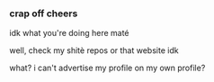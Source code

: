 ### crap off cheers

idk what you're doing here maté

well, check my shitè repos or that website idk

what? i can't advertise my profile on my own profile?
